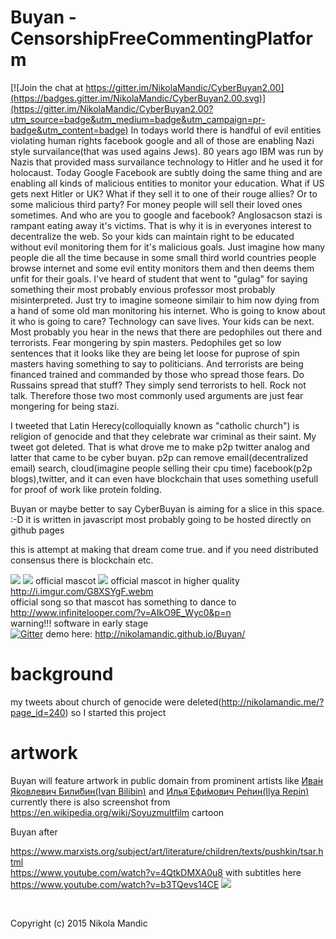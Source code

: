 # Buyan - CensorshipFreeCommentingPlatform

[![Join the chat at https://gitter.im/NikolaMandic/CyberBuyan2.00](https://badges.gitter.im/NikolaMandic/CyberBuyan2.00.svg)](https://gitter.im/NikolaMandic/CyberBuyan2.00?utm_source=badge&utm_medium=badge&utm_campaign=pr-badge&utm_content=badge)
In todays world there is handful of evil entities violating human rights
facebook google and all of those are enabling Nazi style survailance(that was used agains Jews).
80 years ago IBM was run by Nazis that provided mass survailance technology to Hitler and he used 
it for holocaust. Today Google Facebook are subtly doing the same thing and are enabling
all kinds of malicious entities to monitor your education.
What if US gets next Hitler or UK? What if they sell it to one of their rouge allies?
Or to some malicious third party? For money people will sell their loved ones sometimes.
And who are you to google and facebook? Anglosacson stazi is rampant eating away it's victims.
That is why it is in everyones interest to decentralize the web. So your kids can maintain
right to be educated without evil monitoring them for it's malicious goals.
Just imagine how many people die all the time because in some small third world countries
people browse internet and some evil entity monitors them and then deems them unfit for their
goals. I've heard of student that went to "gulag" for saying something their most probably envious professor 
most probably
misinterpreted. Just try to imagine someone similair to him now dying from a hand of some old man 
monitoring his internet. Who is going to know about it who is going to care?
Technology can save lives. Your kids can be next.
Most probably you hear in the news that there are pedophiles out there and terrorists.
Fear mongering by spin masters. Pedophiles get so low sentences that it looks like they
are being let loose for puprose of spin masters having something to say to politicians.
And terrorists are being financed trained and commanded by those who spread those fears.
Do Russains spread that stuff? They simply send terrorists to hell. Rock not talk.
Therefore those two most commonly used arguments are just fear mongering for being stazi.

I tweeted that Latin Herecy(colloquially known as "catholic church") is religion of genocide
and that they celebrate war criminal as their saint. My tweet got deleted.
That is what drove me to make p2p twitter analog and latter that came to be cyber buyan.
p2p can remove email(decentralized email) search, cloud(imagine people selling their cpu time)
facebook(p2p blogs),twitter, and it can even have blockchain that uses something usefull for
proof of work like protein folding.

Buyan or maybe better to say CyberBuyan is aiming for a slice in this space. :-D
it is written in javascript
most probably going to be hosted directly on github pages

this is attempt at making that dream come true.
and if you need distributed consensus there is blockchain etc.

![](https://github.com/NikolaMandic/brandNameFrontendPrototype/blob/master/media/gr7dex10.gif)
![](https://github.com/NikolaMandic/Buyan/blob/master/media/a8d3d362bb2a50296a5d813f3c686e50.gif)
official mascot
![](https://github.com/NikolaMandic/brandNameFrontendPrototype/blob/master/media/250px-Ivan_Bilibin_126.gif)
official mascot in higher quality              
http://i.imgur.com/G8XSYgF.webm              
official song so that mascot has something to dance to          
http://www.infinitelooper.com/?v=AIkO9E_Wyc0&p=n            
warning!!! software in early stage                
[![Gitter](https://badges.gitter.im/Join%20Chat.svg)](https://gitter.im/NikolaMandic/Buyan?utm_source=badge&utm_medium=badge&utm_campaign=pr-badge)               demo here: http://nikolamandic.github.io/Buyan/        
            
# background
my tweets about church of genocide were deleted(http://nikolamandic.me/?page_id=240) 
so I started this project



artwork
==========
Buyan will feature artwork in public domain from prominent artists like <a href="https://en.wikipedia.org/wiki/Ivan_Bilibin">Ива́н Я́ковлевич Били́бин(Ivan Bilibin)</a> and <a href="https://en.wikipedia.org/wiki/Ilya_Repin">Илья́ Ефи́мович Ре́пин(Ilya Repin)</a>
currently there is also screenshot from https://en.wikipedia.org/wiki/Soyuzmultfilm cartoon
<br/>

Buyan after
          
https://www.marxists.org/subject/art/literature/children/texts/pushkin/tsar.html          
https://www.youtube.com/watch?v=4QtkDMXA0u8
with subtitles here https://www.youtube.com/watch?v=b3TQevs14CE
![](https://github.com/NikolaMandic/brandNameFrontendPrototype/blob/master/media/Ivanbilibin.jpg)

<br/>

Copyright (c) 2015 Nikola Mandic

